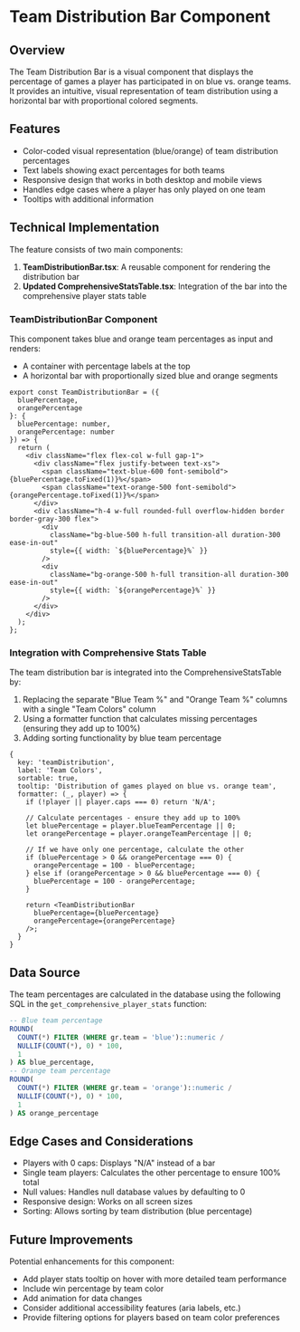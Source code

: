 # Team Distribution Bar Component

## Overview
The Team Distribution Bar is a visual component that displays the percentage of games a player has participated in on blue vs. orange teams. It provides an intuitive, visual representation of team distribution using a horizontal bar with proportional colored segments.

## Features
- Color-coded visual representation (blue/orange) of team distribution percentages
- Text labels showing exact percentages for both teams
- Responsive design that works in both desktop and mobile views
- Handles edge cases where a player has only played on one team
- Tooltips with additional information

## Technical Implementation
The feature consists of two main components:

1. **TeamDistributionBar.tsx**: A reusable component for rendering the distribution bar
2. **Updated ComprehensiveStatsTable.tsx**: Integration of the bar into the comprehensive player stats table

### TeamDistributionBar Component
This component takes blue and orange team percentages as input and renders:
- A container with percentage labels at the top
- A horizontal bar with proportionally sized blue and orange segments

```tsx
export const TeamDistributionBar = ({ 
  bluePercentage, 
  orangePercentage 
}: { 
  bluePercentage: number, 
  orangePercentage: number 
}) => {
  return (
    <div className="flex flex-col w-full gap-1">
      <div className="flex justify-between text-xs">
        <span className="text-blue-600 font-semibold">{bluePercentage.toFixed(1)}%</span>
        <span className="text-orange-500 font-semibold">{orangePercentage.toFixed(1)}%</span>
      </div>
      <div className="h-4 w-full rounded-full overflow-hidden border border-gray-300 flex">
        <div 
          className="bg-blue-500 h-full transition-all duration-300 ease-in-out" 
          style={{ width: `${bluePercentage}%` }}
        />
        <div 
          className="bg-orange-500 h-full transition-all duration-300 ease-in-out" 
          style={{ width: `${orangePercentage}%` }}
        />
      </div>
    </div>
  );
};
```

### Integration with Comprehensive Stats Table
The team distribution bar is integrated into the ComprehensiveStatsTable by:
1. Replacing the separate "Blue Team %" and "Orange Team %" columns with a single "Team Colors" column
2. Using a formatter function that calculates missing percentages (ensuring they add up to 100%)
3. Adding sorting functionality by blue team percentage

```tsx
{ 
  key: 'teamDistribution', 
  label: 'Team Colors', 
  sortable: true,
  tooltip: 'Distribution of games played on blue vs. orange team',
  formatter: (_, player) => {
    if (!player || player.caps === 0) return 'N/A';
    
    // Calculate percentages - ensure they add up to 100%
    let bluePercentage = player.blueTeamPercentage || 0;
    let orangePercentage = player.orangeTeamPercentage || 0;
    
    // If we have only one percentage, calculate the other
    if (bluePercentage > 0 && orangePercentage === 0) {
      orangePercentage = 100 - bluePercentage;
    } else if (orangePercentage > 0 && bluePercentage === 0) {
      bluePercentage = 100 - orangePercentage;
    }
    
    return <TeamDistributionBar 
      bluePercentage={bluePercentage}
      orangePercentage={orangePercentage}
    />;
  }
}
```

## Data Source
The team percentages are calculated in the database using the following SQL in the `get_comprehensive_player_stats` function:

```sql
-- Blue team percentage
ROUND(
  COUNT(*) FILTER (WHERE gr.team = 'blue')::numeric / 
  NULLIF(COUNT(*), 0) * 100,
  1
) AS blue_percentage,
-- Orange team percentage
ROUND(
  COUNT(*) FILTER (WHERE gr.team = 'orange')::numeric / 
  NULLIF(COUNT(*), 0) * 100,
  1
) AS orange_percentage
```

## Edge Cases and Considerations
- Players with 0 caps: Displays "N/A" instead of a bar
- Single team players: Calculates the other percentage to ensure 100% total
- Null values: Handles null database values by defaulting to 0
- Responsive design: Works on all screen sizes
- Sorting: Allows sorting by team distribution (blue percentage)

## Future Improvements
Potential enhancements for this component:
- Add player stats tooltip on hover with more detailed team performance
- Include win percentage by team color
- Add animation for data changes
- Consider additional accessibility features (aria labels, etc.)
- Provide filtering options for players based on team color preferences
